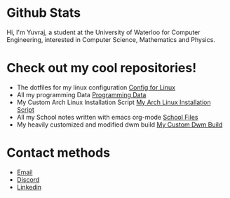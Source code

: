 # Github Stats  
Hi, I'm Yuvraj, a student at the University of Waterloo for Computer Engineering, interested in Computer Science, Mathematics and Physics.

<!---
**For any potential recruiters please also checkout my [GitLab](https://gitlab.com/yuvibirdi/) it also contains a lot of my work.**
![Github Stats](https://greptile-stats.vercel.app/api/widget/yuvibirdi/stats)
--->
# Check out my cool repositories!

* The dotfiles for my linux configuration [Config for Linux](https://gitlab.com/yuvibirdi/dotfiles-backup)
* All my programming Data  [Programming Data](https://gitlab.com/yuvibirdi/programming)
* My Custom Arch Linux Installation Script  [My Arch Linux Installation Script](https://github.com/yuvibirdi/arch-installer)
* All my School notes written with emacs org-mode [School Files](https://gitlab.com/yuvibirdi/school)
* My heavily customized and modified dwm build [My Custom Dwm Build](https://gitlab.com/yuvibirdi/school)

# Contact methods

* <a href = "mailto: yb@yuvibirdi.com">Email</a>
* [Discord](ystdin)
* [Linkedin](https://www.linkedin.com/in/ystdin)
